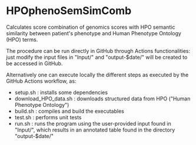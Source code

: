 # HPOphenoSemSimComb
Calculates score combination of genomics scores with HPO semantic similarity between patient's phenotype and Human Phenotype Ontology (HPO) terms.

The procedure can be run directly in GitHub through Actions functionalities: just modify the input files in "Input/" and "output-$date/" will be created to be accessed in GitHub. 

Alternatively one can execute locally the different steps as executed by the GitHub Actions workflow, as:

- setup.sh : installs some dependencies
- download_HPO_data.sh :  downloads structured data from HPO ("Human Phenotype Ontology")
- build.sh : compiles and build the executables
- test.sh : performs unit tests
- run.sh : runs the program using the user-provided input found in "Input/", which results in an annotated table found in the directory "output-$date/"



